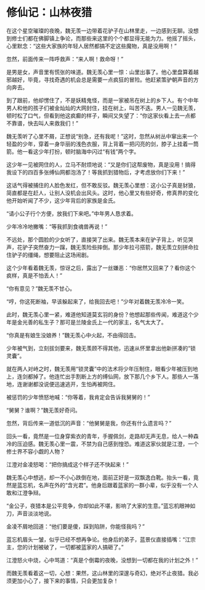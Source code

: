 # 修仙记：山林夜猎

在这个星空璀璨的夜晚，魏无羡一边带着花驴子在山林里走，一边感到无聊。没想到修士们都在佛脚镇上争论，而那些来这里的个个都显得无能为力。他摇了摇头，心里默念：“这些大家族的年轻人居然都搞不定这些魔物，真是没用啊！”

忽然，前面传来一阵呼救声：“来人啊！救命呀！” 

是男是女，声音里有慌张的味道。魏无羡心里一惊：山里出事了。他心里盘算着越邪越好，毕竟，寻找奇遇的机会总是需要一点疯狂的冒险。他赶紧策驴朝声音的方向奔去。

到了跟前，他却愣住了，不是妖精鬼怪，而是一家被吊在树上的乡下人。有个中年男人和他的孩子们被金灿灿的大网封住，挂在树上，叫苦不迭。男人一见魏无羡，顿时松了口气，但看到他这疯癫的样子，瞬间又失望了：“你这家伙看上去一点都不靠谱，快去叫人来救我们！”

魏无羡听了心里不屑，正想说“别急，还有我呢！”这时，忽然从树丛中窜出来一个轻盈的少年，穿着一身华丽的浅色衣服，背上背着一把闪亮的剑，脖子上挂着一筒箭。他一看这少年打扮，顿时脑海中闪过“有钱”两个字。

这少年一见被网住的人，立马不耐烦地说：“又是你们这帮废物，真是没用！搞得我设下的四百多张缚仙网都泡汤了！等我抓到猎物后，才考虑放你们下来！”

这话气得被捕住的人脸色发红，但不敢反驳。魏无羡心里想：这小公子真是豺狼，简直都是在赶人，让别人没机会出风头。这时，他心里又有些好奇，修真界的变化他开始听闻了不少，这少年背后的家族是金氏。

“请小公子行个方便，放我们下来吧。”中年男人恳求着。

少年冷冷地撇嘴：“等我抓到食魂兽再说！”

不远处，那个圆脸的少女听了，直接哭了出来。魏无羡本来在驴子背上，听见哭声，花驴子突然奋力一蹿，魏无羡险些摔倒。那少年拉弓搭箭，魏无羡立刻拼命拉住驴子的缰绳，想要阻止这场闹剧。

这个少年看着魏无羡，惊讶之后，露出了一丝嫌恶：“你居然又回来了？看你这个疯样，真是不怕丢人！”

“你有意见？”魏无羡不甘心。

“哼，你这死断袖，早该躲起来了，给我回去吧！”少年对着魏无羡冷冷一笑。

此时，魏无羡心里一紧，难道他知道莫玄羽的身份？他想起那些传闻，难道这个少年是金光善的私生子？那可是兰陵金氏上一代的家主，名气太大了。

“你真是有娘生没娘养！”魏无羡心中火起，不由得回击。

少年被气到，立刻拔剑要来，魏无羡顾不得其他，迅速从怀里拿出他新拼凑的“锁灵囊”。

就在两人对峙之时，魏无羡用“锁灵囊”中的法术将少年压制住，眼看少年被压到地上，连剑都掉了。他连忙出手割断上方的缚仙网，放下那几个乡下人。那些人一落地，连谢谢都没说便迅速逃开，生怕再被网住。

被惩罚的少年愤怒地喊：“你等着，我肯定会告诉我舅舅的！”

“舅舅？谁啊？”魏无羡好奇问。

忽然，背后传来一道低沉的声音：“他舅舅是我，你还有什么遗言吗？”

回头一看，竟然是一位身穿紫衣的青年，手握佩剑，走路却无声无息，给人一种森冷的压迫感。魏无羡心里一震，不禁为自己感到惶恐。难道这家伙就是江澄，一个修士界不容小觑的人物？

江澄对金凌怒喝：“把你搞成这个样子还不快起来！”

魏无羡心中想逃，却一不小心跌倒在地，面前正好是一双飘逸白靴。抬头一看，竟然是蓝忘机，名声在外的“含光君”。他身后跟着蓝家的一群小辈，似乎没有一个人敢和江澄争辩。

“金公子，夜猎本是公平竞争，你却如此不堪，影响了大家的生意。”蓝忘机眼神如刀，声音淡淡地说。

金凌不屑地回道：“他们要是傻，踩到陷阱，你能怪我吗？”

蓝忘机眉头一皱，似乎已经不想再争论。他身后的弟子，蓝景仪直接插嘴：“江宗主，您的计划被破了，一切都被蓝家的人搞砸了。”

江澄怒火中烧，心中骂道：“真是个倒霉的夜晚，没想到一切都在我的计划之外！”

而魏无羡看着这一切，心想：果然，这山林里的深邃与奇幻，绝对不止夜猎。我必须更加小心了，接下来的事情，只会更加复杂！